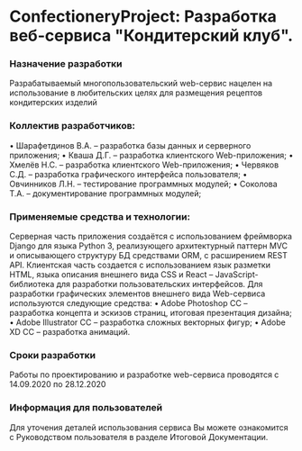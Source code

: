 # ConfectioneryProject: Разработка веб-сервиса "Кондитерский клуб".
### Назначение разработки
Разрабатываемый многопользовательский web-сервис нацелен на использование в любительских целях для размещения рецептов кондитерских изделий
### Коллектив разработчиков:
•	Шарафетдинов В.А. – разработка базы данных и серверного приложения;
•	Кваша Д.Г. – разработка клиентского Web-приложения;
•	Хмелёв Н.С. – разработка клиентского Web-приложения;
•	Червяков С.Д. – разработка графического интерфейса пользователя;
•	Овчинников Л.Н. – тестирование программных модулей;
•	Соколова Т.А. – документирование программных модулей;
### Применяемые средства и технологии:
Серверная часть приложения создаётся с использованием фреймворка Django для языка Python 3, реализующего архитектурный паттерн MVC и описывающего структуру БД средствами ORM, с расширением REST API.
Клиентская часть создается с использованием язык разметки HTML, языка описания внешнего вида CSS и React – JavaScript-библиотека для разработки пользовательских интерфейсов.
Для разработки графических элементов внешнего вида Web-сервиса используются следующие средства:
•	Adobe Photoshop CC  – разработка концепта и эскизов страниц, итоговая презентация дизайна;
•	Adobe Illustrator CС – разработка сложных векторных фигур;
•	Adobe XD CC – разработка анимаций.
### Сроки разработки
Работы по проектированию и разработке web-сервиса проводятся с 14.09.2020 по 28.12.2020
### Информация для пользователей
Для уточения деталей использования сервиса Вы можете ознакомится с Руководством пользователя в разделе Итоговой Документации.
